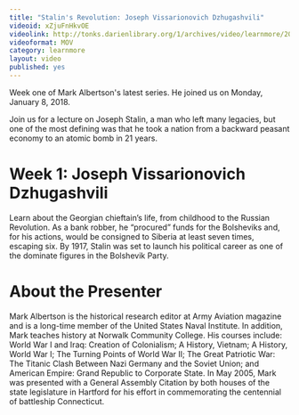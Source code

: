 ```yaml
---
title: "Stalin's Revolution: Joseph Vissarionovich Dzhugashvili"
videoid: xZjuFnHkvOE
videolink: http://tonks.darienlibrary.org/1/archives/video/learnmore/20180108_stalins_revolution.mov
videoformat: MOV
category: learnmore
layout: video
published: yes
---
```


Week one of Mark Albertson's latest series. He joined us on Monday, January 8, 2018. 

Join us for a lecture on Joseph Stalin, a man who left many legacies, but one of the most defining was that he took a nation from a backward peasant economy to an atomic bomb in 21 years.

# Week 1: Joseph Vissarionovich Dzhugashvili
Learn about the Georgian chieftain’s life, from childhood to the Russian Revolution. As a bank robber, he “procured” funds for the Bolsheviks and, for his actions, would be consigned to Siberia at least seven times, escaping six. By 1917, Stalin was set to launch his political career as one of the dominate figures in the Bolshevik Party.

# About the Presenter
Mark Albertson is the historical research editor at Army Aviation magazine and is a long-time member of the United States Naval Institute. In addition, Mark teaches history at Norwalk Community College. His courses include: World War I and Iraq: Creation of Colonialism; A History, Vietnam; A History, World War I; The Turning Points of World War II; The Great Patriotic War: The Titanic Clash Between Nazi Germany and the Soviet Union; and American Empire: Grand Republic to Corporate State. In May 2005, Mark was presented with a General Assembly Citation by both houses of the state legislature in Hartford for his effort in commemorating the centennial of battleship Connecticut.